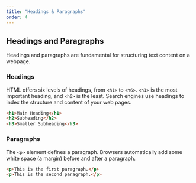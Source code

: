 ```yaml
---
title: "Headings & Paragraphs"
order: 4
---
```


## Headings and Paragraphs

Headings and paragraphs are fundamental for structuring text content on a webpage.

### Headings

HTML offers six levels of headings, from `<h1>` to `<h6>`. `<h1>` is the most important heading, and `<h6>` is the least. Search engines use headings to index the structure and content of your web pages.

```html
<h1>Main Heading</h1>
<h2>Subheading</h2>
<h3>Smaller Subheading</h3>
```

### Paragraphs

The `<p>` element defines a paragraph. Browsers automatically add some white space (a margin) before and after a paragraph.

```html
<p>This is the first paragraph.</p>
<p>This is the second paragraph.</p>
```